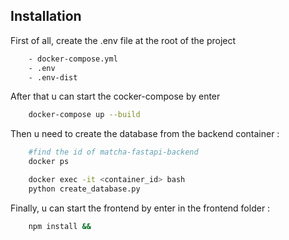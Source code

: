 ## Installation
First of all, create the .env file at the root of the project

```bash
	- docker-compose.yml
	- .env
	- .env-dist
```

After that u can start the cocker-compose by enter
```bash
	docker-compose up --build
```

Then u need to create the database from the backend container : 
```bash
	#find the id of matcha-fastapi-backend
	docker ps 

	docker exec -it <container_id> bash
	python create_database.py
```

Finally, u can start the frontend by enter in the frontend folder :
```bash
	npm install &&
	
```
